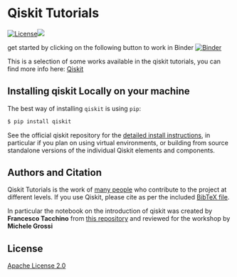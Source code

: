 # Qiskit Tutorials

[![License](https://img.shields.io/github/license/Qiskit/qiskit-tutorials.svg?style=popout-square)](https://opensource.org/licenses/Apache-2.0)[![](https://img.shields.io/github/release/Qiskit/qiskit-tutorials.svg?style=popout-square)](https://github.com/Qiskit/qiskit-tutorials/releases)

get started by clicking on the following button to work in Binder
[![Binder](https://mybinder.org/badge_logo.svg)](https://mybinder.org/v2/gh/Fedacc/q-workshop/master)

This is a selection of some works available in the qiskit tutorials, you can find more info here: [Qiskit](https://www.qiskit.org/)


## Installing qiskit Locally on your machine
The best way of installing `qiskit` is using `pip`:

```bash
$ pip install qiskit
```

See the official qiskit repository for the [detailed install instructions](https://github.com/Qiskit/qiskit/blob/master/docs/install.rst), in particular if you plan on using virtual environments, or building from source standalone versions of the individual Qiskit elements and components.


## Authors and Citation

Qiskit Tutorials is the work of [many people](https://github.com/Qiskit/qiskit-tutorials/graphs/contributors) who contribute
to the project at different levels. If you use Qiskit, please cite as per the included [BibTeX file](https://github.com/Qiskit/qiskit/blob/master/Qiskit.bib).

In particular the notebook on the introduction of qiskit was created by **Francesco Tacchino** from [this repository](https://github.com/quantumofme/pavia-qiskit-tutorials) and reviewed for the workshop by **Michele Grossi**


## License

[Apache License 2.0](LICENSE.txt)
